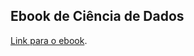 <i class="fa fa-renren fa-5x"></i>


## Ebook de Ciência de Dados

<a href="https://bookdown.org/cienciadedadosnaep/ciencia_de_dados/" title="preview on htmlpreview.github.io" target="_blank">Link  para o ebook</a>. 
